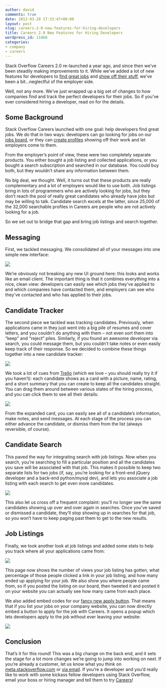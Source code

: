 ```yaml
---
author: david
comments: true
date: 2012-03-28 17:33:47+00:00
layout: post
slug: careers-2-0-new-features-for-hiring-developers
title: Careers 2.0 New Features for Hiring Developers
wordpress_id: 11468
categories:
- company
- careers
---
```


Stack Overflow Careers 2.0 re-launched a year ago, and since then we’ve been steadily making improvements to it. While we’ve added a lot of new features for developers to [find great jobs](http://blog.stackoverflow.com/2012/03/enterprise-vs-consumer-development/) and [show off their stuff](http://blog.stackoverflow.com/2011/06/codeplex-and-other-gateway-drugs/), we’ve been a bit…neglectful of the employer side.

Well, not any more. We’ve just wrapped up a big set of changes to how companies find and track the perfect developers for their jobs. So if you’ve ever considered hiring a developer, read on for the details.


## Some Background


Stack Overflow Careers launched with one goal: help developers find great jobs. We do that in two ways: developers can go looking for jobs on our [jobs board](http://careers.stackoverflow.com/jobs), or they can [create profiles](http://careers.stackoverflow.com/cv/get-one) showing off their work and let employers come to them.

From the employer’s point of view, these were two completely separate products. You either bought a job listing and collected applications, or you bought a search subscription and searched in our database. You could buy both, but they wouldn’t share any information between them.

No big deal, we thought. Well, it turns out that these products are really complementary and a lot of employers would like to use both. Job listings bring in lots of programmers who are actively looking for jobs, but they don’t reach the pool of really great candidates who already have jobs but may be willing to talk. Candidate search excels at the latter, since 25,000 of the 32,000 searchable profiles in Careers are people who are not actively looking for a job.

So we set out to bridge that gap and bring job listings and search together.


## Messaging


First, we tackled messaging. We consolidated all of your messages into one simple new interface:



![](http://blog.stackoverflow.com/wp-content/uploads/messages1.png)

We’re obviously not breaking any new UI ground here: this looks and works like an email client. The important thing is that it combines everything into a nice, clean view: developers can easily see which jobs they’ve applied to and which companies have contacted them, and employers can see who they’ve contacted and who has applied to their jobs.


## Candidate Tracker


The second piece we tackled was tracking candidates. Previously, when applications came in they just went into a big pile of resumes and cover letters, and you couldn’t do anything with them – not even sort them into “keep” and “reject” piles. Similarly, if you found an awesome developer via search, you could message them, but you couldn’t take notes or even easily keep track of their response. So we decided to combine these things together into a new candidate tracker:

![](http://blog.stackoverflow.com/wp-content/uploads/candidate-tracker.png)

We took a lot of cues from [Trello](http://trello.com/) (which we love – you should really try it if you haven’t): each candidate shows as a card with a picture, name, rating, and a short summary that you can create to keep all the candidates straight. You can drag them around between various states of the hiring process, and you can click them to see all their details:

![](http://blog.stackoverflow.com/wp-content/uploads/popup.png)

From the expanded card, you can easily see all of a candidate’s information, make notes, and send messages. At each stage of the process you can either advance the candidate, or dismiss them from the list (always reversible, of course).


## Candidate Search


This paved the way for integrating search with job listings. Now when you search, you’re searching to fill a particular position and all the candidates you save will be associated with that job. This makes it possible to keep two separate lists for two jobs (if, say, you’re looking for a front-end jQuery developer and a back-end python/mysql dev), and lets you associate a job listing with each search to get even more candidates.

![](http://blog.stackoverflow.com/wp-content/uploads/search.png)

This also let us cross off a frequent complaint: you’ll no longer see the same candidates showing up over and over again in searches. Once you’ve saved or dismissed a candidate, they’ll stop showing up in searches for that job, so you won’t have to keep paging past them to get to the new results.


## Job Listings


Finally, we took another look at job listings and added some stats to help you track where all your applications came from:

![](http://blog.stackoverflow.com/wp-content/uploads/listing.png)

This page now shows the number of views your job listing has gotten, what percentage of those people clicked a link in your job listing, and how many ended up applying for your job. We also show you where people came from, so if you posted the listing on our board, then tweeted it and posted it on your website you can actually see how many came from each place.

We also added embed codes for our [fancy new apply button](http://blog.stackoverflow.com/2012/03/enterprise-vs-consumer-development/). That means that if you list your jobs on your company website, you can now directly embed a button to apply for the job with Careers. It opens a popup which lets developers apply to the job without ever leaving your website:

![](http://blog.stackoverflow.com/wp-content/uploads/apply-popup.png)


## Conclusion


That’s it for this round! This was a big change on the back end, and it sets the stage for a lot more changes we’re going to jump into working on next. If you’re already a customer, let us know what you think on [meta.stackoverflow.com](http://meta.stackoverflow.com) or [via email](mailto:careers@stackoverflow.com). If you’re a developer and you’d really like to work with some kickass fellow developers using Stack Overflow, email your boss or hiring manager and tell them to try [Careers](http://careers.stackoverflow.com/)!


